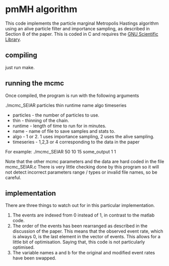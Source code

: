 # pmMH algorithm

This code implements the particle marginal Metropolis Hastings algorithm using an alive particle filter and importance sampling, as described in Section 8 of the paper. This is coded in C and requires the [GNU Scientific Library](https://www.gnu.org/software/gsl/).

## compiling

just run make.

## running the mcmc

Once compiled, the program is run with the following arguments

./mcmc_SEIAR particles thin runtime name algo timeseries

- particles - the number of particles to use.
- thin - thinning of the chain.
- runtime - length of time to run for in minutes.
- name - name of file to save samples and stats to.
- algo - 1 or 2. 1 uses importance sampling, 2 uses the alive sampling. 
- timeseries - 1,2,3 or 4 corresponding to the data in the paper

For example: ./mcmc_SEIAR 50 10 15 some_output 1 1

Note that the other mcmc parameters and the data are hard coded in the file mcmc_SEIAR.c
There is very little checking done by this program so it will not detect incorrect parameters range / types or invalid file names, so be careful.

## implementation

There are three things to watch out for in this particular implementation. 
1. The events are indexed from 0 instead of 1, in contrast to the matlab code.
2. The order of the events has been rearranged as described in the discussion of the paper. This means that the observed event rate, which is always 0, is the last element in the vector of events. This allows for a little bit of optimisation. Saying that, this code is not particularly optimised. 
3. The variable names a and b for the original and modified event rates have been swapped. 